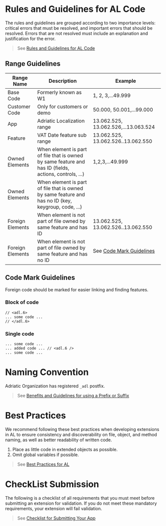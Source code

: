 # Rules and Guidelines for AL Code

The rules and guidelines are grouped according to two importance levels: critical errors that must be resolved, and important errors that should be resolved. Errors that are not resolved must include an explanation and justification for the error.

> See [Rules and Guidelines for AL Code](https://docs.microsoft.com/en-us/dynamics365/business-central/dev-itpro/compliance/apptest-overview)

## Range Guidelines

Range Name|Description|Example
----------|-----------|-------
Base Code|Formerly known as W1|1, 2, 3,...49.999
Customer Code|Only for customers or demo|50.000, 50.001,...99.000
App|Adriatic Localization range|13.062.525, 13.062.526,...13.063.524
Feature|VAT Date feature sub range|13.062.525, 13.062.526..13.062.550
Owned Elements|When element is part of file that is owned by same feature and has ID (fields, actions, controls, ...)|1,2,3,...49.999
Owned Elements|When element is part of file that is owned by same feature and has no ID (key, keygroup, code, ...)|
Foreign Elements|When element is not part of file owned by same feature and has ID|13.062.525, 13.062.526..13.062.550
Foreign Elements|When element is not part of file owned by same feature and has no ID|See [Code Mark Guidelines](#code-mark-guidelines)

## Code Mark Guidelines

Foreign code should be marked for easier linking and finding features.

### Block of code
``` PAS
// <adl.6>
... some code ...
// </adl.6>
```
### Single code
``` PAS
... some code ...
... added code ... // <adl.6 />
... some code ...
``` 

# Naming Convention

Adriatic Organization has registered ```_adl``` postfix.

> See [Benefits and Guidelines for using a Prefix or Suffix](https://docs.microsoft.com/en-us/dynamics365/business-central/dev-itpro/compliance/apptest-prefix-suffix)

# Best Practices

We recommend following these best practices when developing extensions in AL to ensure consistency and discoverability on file, object, and method naming, as well as better readability of written code.

1. Place as little code in extended objects as possible. 
2. Omit global variables if possible. 

> See [Best Practices for AL](https://docs.microsoft.com/en-us/dynamics365/business-central/dev-itpro/compliance/apptest-bestpracticesforalcode)

# CheckList Submission

The following is a checklist of all requirements that you must meet before submitting an extension for validation. If you do not meet these mandatory requirements, your extension will fail validation.

> See [Checklist for Submitting Your App](https://docs.microsoft.com/en-us/dynamics365/business-central/dev-itpro/developer/devenv-checklist-submission)

